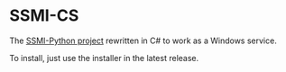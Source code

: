 # SSMI-CS
The [SSMI-Python project](https://github.com/ImTheSquid/SSMI-Python) rewritten in C# to work as a Windows service.

To install, just use the installer in the latest release.
